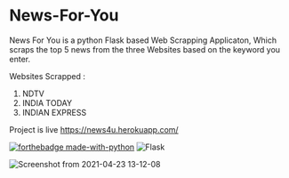 # News-For-You
News For You is a python Flask based Web Scrapping Applicaton, Which scraps the top 5 news from the three Websites based on the keyword you enter.

Websites Scrapped :
1) NDTV
2) INDIA TODAY
3) INDIAN EXPRESS

Project is live https://news4u.herokuapp.com/

[![forthebadge made-with-python](http://ForTheBadge.com/images/badges/made-with-python.svg)](https://www.python.org/) <img alt="Flask" src="https://img.shields.io/badge/flask-%23000.svg?&style=for-the-badge&logo=flask&logoColor=white"/>

![Screenshot from 2021-04-23 13-12-08](https://user-images.githubusercontent.com/49719371/115836933-ac8bd800-a435-11eb-9c89-603d20ae503e.png)
